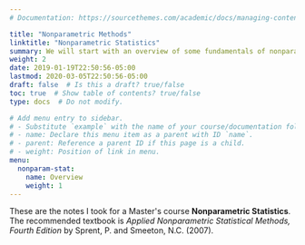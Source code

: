 ```yaml
---
# Documentation: https://sourcethemes.com/academic/docs/managing-content/

title: "Nonparametric Methods"
linktitle: "Nonparametric Statistics"
summary: We will start with an overview of some fundamentals of nonparametric statistics. Then we will consider in turn methods for a single sample, for two samples, and for multiple samples. This will be followed by discussion of correlation, concordance, and regression, as well as association and other related methods for categorical data. Finally, we will look at a variety of more "modern" nonparametric methods, such as the bootstrap and kernel density estimation.
weight: 2
date: 2019-01-19T22:50:56-05:00
lastmod: 2020-03-05T22:50:56-05:00
draft: false  # Is this a draft? true/false
toc: true  # Show table of contents? true/false
type: docs  # Do not modify.

# Add menu entry to sidebar.
# - Substitute `example` with the name of your course/documentation folder.
# - name: Declare this menu item as a parent with ID `name`.
# - parent: Reference a parent ID if this page is a child.
# - weight: Position of link in menu.
menu:
  nonparam-stat:
    name: Overview
    weight: 1
---
```


These are the notes I took for a Master's course **Nonparametric Statistics**. The recommended textbook is *Applied Nonparametric Statistical Methods, Fourth Edition* by Sprent, P. and Smeeton, N.C. (2007).

